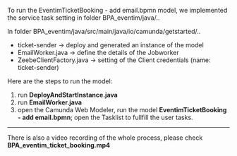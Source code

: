 To run the EventimTicketBooking - add email.bpmn model, we implemented the service task setting in folder BPA_eventim/java/..

In folder BPA_eventim/java/src/main/java/io/camunda/getstarted/..
- ticket-sender -> deploy and generated an instance of the model
- EmailWorker.java -> define the details of the Jobworker
- ZeebeClientFactory.java -> setting of the Client credentials (name: ticket-sender)

Here are the steps to run the model:
1. run  **DeployAndStartInstance.java**
2. run **EmailWorker.java**
3. open the Camunda Web Modeler, run the model **EventimTicketBooking - add email.bpmn**; open the Tasklist to fullfill the user tasks.

------------------------
There is also a video recording of the whole process, please check **BPA_eventim_ticket_booking.mp4**
